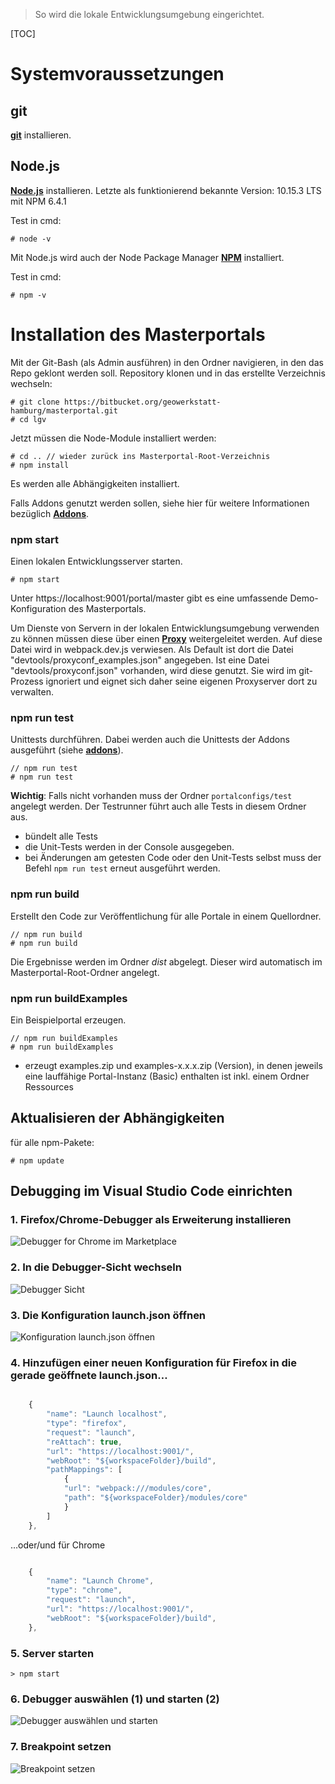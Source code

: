 >So wird die lokale Entwicklungsumgebung eingerichtet.

[TOC]

# Systemvoraussetzungen

## git
**[git](http://git-scm.com/)** installieren.

## Node.js
**[Node.js](http://nodejs.org)** installieren. Letzte als funktionierend bekannte Version: 10.15.3 LTS mit NPM 6.4.1

Test in cmd:

```
# node -v
```

Mit Node.js wird auch der Node Package Manager **[NPM](http://npmjs.org)** installiert.

Test in cmd:

```
# npm -v
```


# Installation des Masterportals
Mit der Git-Bash (als Admin ausführen) in den Ordner navigieren, in den das Repo geklont werden soll.
Repository klonen und in das erstellte Verzeichnis wechseln:
```
# git clone https://bitbucket.org/geowerkstatt-hamburg/masterportal.git
# cd lgv
```

Jetzt müssen die Node-Module installiert werden:
```
# cd .. // wieder zurück ins Masterportal-Root-Verzeichnis
# npm install
```

Es werden alle Abhängigkeiten installiert.

Falls Addons genutzt werden sollen, siehe hier für weitere Informationen bezüglich **[Addons](/doc/addons_vue.md)**.

### npm start
Einen lokalen Entwicklungsserver starten.

```
# npm start
```

Unter https://localhost:9001/portal/master gibt es eine umfassende Demo-Konfiguration des Masterportals.

Um Dienste von Servern in der lokalen Entwicklungsumgebung verwenden zu können müssen diese über einen **[Proxy](/doc/proxyconf.md)** weitergeleitet werden. Auf diese Datei wird in webpack.dev.js verwiesen. Als Default ist dort die Datei "devtools/proxyconf_examples.json" angegeben. Ist eine Datei "devtools/proxyconf.json" vorhanden, wird diese genutzt. Sie wird im git-Prozess ignoriert und eignet sich daher seine eigenen Proxyserver dort zu verwalten.

### npm run test
Unittests durchführen. Dabei werden auch die Unittests der Addons ausgeführt (siehe **[addons](../addons_vue.md)**).

```
// npm run test
# npm run test
```
**Wichtig**: Falls nicht vorhanden muss der Ordner `portalconfigs/test` angelegt werden. Der Testrunner führt auch alle Tests in diesem Ordner aus.


- bündelt alle Tests
- die Unit-Tests werden in der Console ausgegeben.
- bei Änderungen am getesten Code oder den Unit-Tests selbst muss der Befehl `npm run test` erneut ausgeführt werden.


### npm run build
Erstellt den Code zur Veröffentlichung für alle Portale in einem Quellordner.

```
// npm run build
# npm run build
```

Die Ergebnisse werden im Ordner *dist* abgelegt. Dieser wird automatisch im Masterportal-Root-Ordner angelegt.


### npm run buildExamples
Ein Beispielportal erzeugen.

```
// npm run buildExamples
# npm run buildExamples
```

- erzeugt examples.zip und examples-x.x.x.zip (Version), in denen jeweils eine lauffähige Portal-Instanz (Basic) enthalten ist inkl. einem Ordner Ressources

## Aktualisieren der Abhängigkeiten

für alle npm-Pakete:

```
# npm update
```

## Debugging im Visual Studio Code einrichten
### 1.	Firefox/Chrome-Debugger als Erweiterung installieren
![Debugger for Chrome im Marketplace](https://vscode-westus.azurewebsites.net/assets/docs/nodejs/reactjs/debugger-for-chrome.png)

### 2.	In die Debugger-Sicht wechseln
 ![Debugger Sicht](https://i0.wp.com/www.mattgoldspink.co.uk/wp-content/uploads/2019/02/Screenshot-2019-02-01-at-21.03.13.png?w=640&ssl=1)

### 3.	Die Konfiguration launch.json öffnen
![Konfiguration launch.json öffnen](https://docs.microsoft.com/ja-jp/windows/images/vscode-debug-launch-configuration.png)

### 4.	Hinzufügen einer neuen Konfiguration für Firefox in die gerade geöffnete launch.json…

```javascript

    {
        "name": "Launch localhost",
        "type": "firefox",
        "request": "launch",
        "reAttach": true,
        "url": "https://localhost:9001/",
        "webRoot": "${workspaceFolder}/build",
        "pathMappings": [
            {
            "url": "webpack:///modules/core",
            "path": "${workspaceFolder}/modules/core"
            }
        ]
    },
```

…oder/und  für Chrome

```javascript

    {
        "name": "Launch Chrome",
        "type": "chrome",
        "request": "launch",
        "url": "https://localhost:9001/",
        "webRoot": "${workspaceFolder}/build",
    },
```

### 5.  Server starten
```
> npm start
```

### 6.	Debugger auswählen (1) und starten (2)
![Debugger auswählen und starten](https://i.stack.imgur.com/aJatw.png)


### 7.	Breakpoint setzen
![Breakpoint setzen](https://docs.microsoft.com/en-us/sharepoint/dev/images/vscode-debugging-breakpoint-configured.png)
